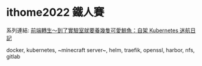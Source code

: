 # ithome2022 鐵人賽

系列連結: [前端轉生～到了實驗室就要養幾隻可愛鯨魚：自架 Kubernetes 迷航日記](https://ithelp.ithome.com.tw/users/20151598/ironman/5788)

docker, kubernetes, ~minecraft server~, helm, traefik, openssl, harbor, nfs, gitlab


